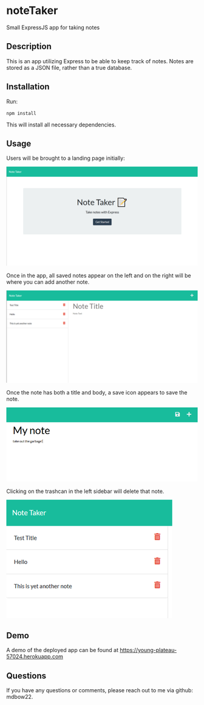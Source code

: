 # noteTaker
Small ExpressJS app for taking notes

## Description

This is an app utilizing Express to be able to keep track of notes. Notes are stored as a JSON file, rather than a true database.

## Installation

Run:

    npm install

This will install all necessary dependencies.

## Usage

Users will be brought to a landing page initially:

![image of the landing page](https://github.com/mdbow22/noteTaker/blob/ce71b3c2ea8bfa2d428d312fc98671b399dade45/assets/landing_scrnsht.png)

Once in the app, all saved notes appear on the left and on the right will be where you can add another note.

![image showing saved notes and blank note](https://github.com/mdbow22/noteTaker/blob/ce71b3c2ea8bfa2d428d312fc98671b399dade45/assets/notes_scrnshot.png)

Once the note has both a title and body, a save icon appears to save the note.

![image showing the save icon that appears](https://github.com/mdbow22/noteTaker/blob/ce71b3c2ea8bfa2d428d312fc98671b399dade45/assets/save_scrnshot.png)

Clicking on the trashcan in the left sidebar will delete that note.

![image of sidebar with notes and trashcans for deleting a note](https://github.com/mdbow22/noteTaker/blob/ce71b3c2ea8bfa2d428d312fc98671b399dade45/assets/delete_scrnshot.png)

## Demo

A demo of the deployed app can be found at https://young-plateau-57024.herokuapp.com

## Questions

If you have any questions or comments, please reach out to me via github: mdbow22.
